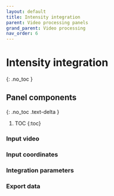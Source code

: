 ```yaml
---
layout: default
title: Intensity integration
parent: Video processing panels
grand_parent: Video processing
nav_order: 6
---
```


# Intensity integration
{: .no_toc }

## Panel components
{: .no_toc .text-delta }

1. TOC
{:toc}


### Input video

### Input coordinates

### Integration parameters

### Export data